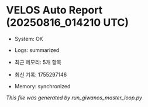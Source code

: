 # VELOS Auto Report (20250816_014210 UTC)

- System: OK
- Logs: summarized
- 최근 메모리: 5개 항목
- 최신 기록: 1755297146

- Memory: synchronized

_This file was generated by run_giwanos_master_loop.py_
